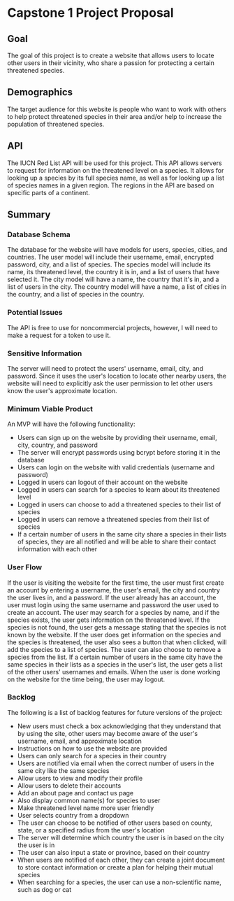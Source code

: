 # Capstone 1 Project Proposal

## Goal

The goal of this project is to create a website that allows users to locate
other users in their vicinity, who share a passion for protecting a certain
threatened species.

## Demographics

The target audience for this website is people who want to work with others to
help protect threatened species in their area and/or help to increase the
population of threatened species.

## API

The IUCN Red List API will be used for this project. This API allows servers to
request for information on the threatened level on a species. It allows for
looking up a species by its full species name, as well as for looking up a list
of species names in a given region. The regions in the API are based on specific
parts of a continent.

## Summary

### Database Schema

The database for the website will have models for users, species, cities, and
countries. The user model will include their username, email, encrypted
password, city, and a list of species. The species model will include its name,
its threatened level, the country it is in, and a list of users that have
selected it. The city model will have a name, the country that it's in, and a
list of users in the city. The country model will have a name, a list of cities
in the country, and a list of species in the country.

### Potential Issues

The API is free to use for noncommercial projects, however, I will need to make
a request for a token to use it.

### Sensitive Information

The server will need to protect the users' username, email, city, and
password. Since it uses the user's location to locate other nearby users, the
website will need to explicitly ask the user permission to let other users know
the user's approximate location.

### Minimum Viable Product

An MVP will have the following functionality:
* Users can sign up on the website by providing their username, email, city,
country, and password
* The server will encrypt passwords using bcrypt before storing it in the
database
* Users can login on the website with valid credentials (username and password)
* Logged in users can logout of their account on the website
* Logged in users can search for a species to learn about its threatened level
* Logged in users can choose to add a threatened species to their list of
species
* Logged in users can remove a threatened species from their list of species
* If a certain number of users in the same city share a species in their lists
of species, they are all notified and will be able to share their contact
information with each other

### User Flow

If the user is visiting the website for the first time, the user must first
create an account by entering a username, the user's email, the city and country
the user lives in, and a password. If the user already has an account, the user
must login using the same username and password the user used to create an
account. The user may search for a species by name, and if the species exists,
the user gets information on the threatened level. If the species is not found,
the user gets a message stating that the species is not known by the website. If
the user does get information on the species and the species is threatened, the
user also sees a button that when clicked, will add the species to a list of
species. The user can also choose to remove a species from the list. If a
certain number of users in the same city have the same species in their lists as
a species in the user's list, the user gets a list of the other users' usernames
and emails. When the user is done working on the website for the time being, the
user may logout.

### Backlog

The following is a list of backlog features for future versions of the project:
* New users must check a box acknowledging that they understand that by using
the site, other users may become aware of the user's username, email, and
approximate location
* Instructions on how to use the website are provided
* Users can only search for a species in their country
* Users are notified via email when the correct number of users in the same city
like the same species
* Allow users to view and modify their profile
* Allow users to delete their accounts
* Add an about page and contact us page
* Also display common name(s) for species to user
* Make threatened level name more user friendly
* User selects country from a dropdown
* The user can choose to be notified of other users based on county, state, or a
specified radius from the user's location
* The server will determine which country the user is in based on the city the
user is in
* The user can also input a state or province, based on their country
* When users are notified of each other, they can create a joint document to
store contact information or create a plan for helping their mutual species
* When searching for a species, the user can use a non-scientific name, such as
dog or cat
